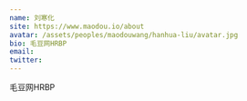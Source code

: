 ```yaml
---
name: 刘寒化
site: https://www.maodou.io/about
avatar: /assets/peoples/maodouwang/hanhua-liu/avatar.jpg
bio: 毛豆网HRBP
email: 
twitter: 
---
```

毛豆网HRBP
